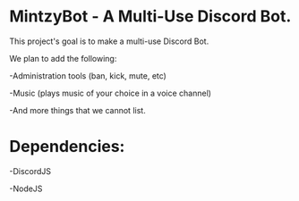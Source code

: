# MintzyBot - A Multi-Use Discord Bot.

This project's goal is to make a multi-use Discord Bot.

We plan to add the following:

-Administration tools (ban, kick, mute, etc)

-Music (plays music of your choice in a voice channel)

-And more things that we cannot list.

# Dependencies:

-DiscordJS

-NodeJS
